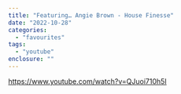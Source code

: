 ```yaml
---
title: "Featuring… Angie Brown - House Finesse"
date: "2022-10-28"
categories: 
  - "favourites"
tags: 
  - "youtube"
enclosure: ""
---
```


https://www.youtube.com/watch?v=QJuoi710h5I
